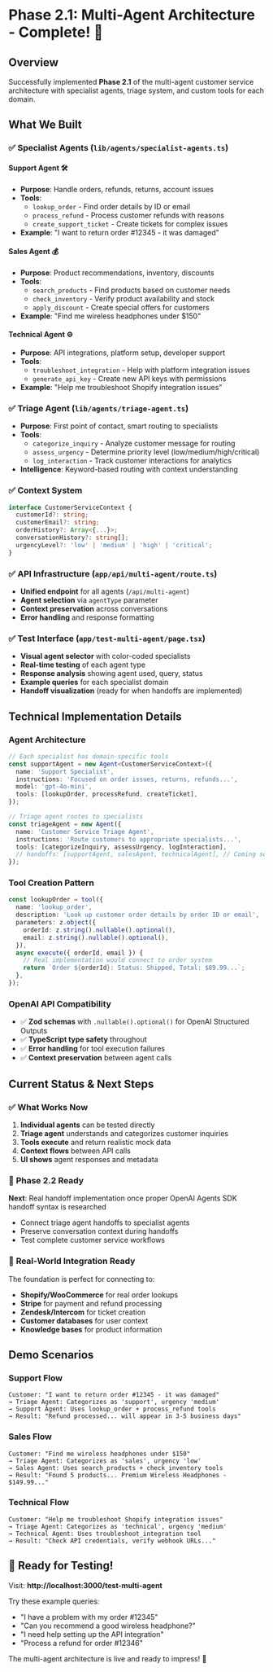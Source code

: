 # Phase 2.1: Multi-Agent Architecture - Complete! 🎯

## Overview
Successfully implemented **Phase 2.1** of the multi-agent customer service architecture with specialist agents, triage system, and custom tools for each domain.

## What We Built

### ✅ **Specialist Agents** (`lib/agents/specialist-agents.ts`)

#### **Support Agent** 🛠️
- **Purpose**: Handle orders, refunds, returns, account issues
- **Tools**:
  - `lookup_order` - Find order details by ID or email
  - `process_refund` - Process customer refunds with reasons
  - `create_support_ticket` - Create tickets for complex issues
- **Example**: "I want to return order #12345 - it was damaged"

#### **Sales Agent** 💰
- **Purpose**: Product recommendations, inventory, discounts
- **Tools**:
  - `search_products` - Find products based on customer needs
  - `check_inventory` - Verify product availability and stock
  - `apply_discount` - Create special offers for customers
- **Example**: "Find me wireless headphones under $150"

#### **Technical Agent** ⚙️
- **Purpose**: API integrations, platform setup, developer support
- **Tools**:
  - `troubleshoot_integration` - Help with platform integration issues
  - `generate_api_key` - Create new API keys with permissions
- **Example**: "Help me troubleshoot Shopify integration issues"

### ✅ **Triage Agent** (`lib/agents/triage-agent.ts`)
- **Purpose**: First point of contact, smart routing to specialists
- **Tools**:
  - `categorize_inquiry` - Analyze customer message for routing
  - `assess_urgency` - Determine priority level (low/medium/high/critical)
  - `log_interaction` - Track customer interactions for analytics
- **Intelligence**: Keyword-based routing with context understanding

### ✅ **Context System**
```typescript
interface CustomerServiceContext {
  customerId?: string;
  customerEmail?: string;
  orderHistory?: Array<{...}>;
  conversationHistory?: string[];
  urgencyLevel?: 'low' | 'medium' | 'high' | 'critical';
}
```

### ✅ **API Infrastructure** (`app/api/multi-agent/route.ts`)
- **Unified endpoint** for all agents (`/api/multi-agent`)
- **Agent selection** via `agentType` parameter
- **Context preservation** across conversations
- **Error handling** and response formatting

### ✅ **Test Interface** (`app/test-multi-agent/page.tsx`)
- **Visual agent selector** with color-coded specialists
- **Real-time testing** of each agent type
- **Response analysis** showing agent used, query, status
- **Example queries** for each specialist domain
- **Handoff visualization** (ready for when handoffs are implemented)

## Technical Implementation Details

### **Agent Architecture**
```typescript
// Each specialist has domain-specific tools
const supportAgent = new Agent<CustomerServiceContext>({
  name: 'Support Specialist',
  instructions: 'Focused on order issues, returns, refunds...',
  model: 'gpt-4o-mini',
  tools: [lookupOrder, processRefund, createTicket],
});

// Triage agent routes to specialists
const triageAgent = new Agent({
  name: 'Customer Service Triage Agent', 
  instructions: 'Route customers to appropriate specialists...',
  tools: [categorizeInquiry, assessUrgency, logInteraction],
  // handoffs: [supportAgent, salesAgent, technicalAgent], // Coming soon
});
```

### **Tool Creation Pattern**
```typescript
const lookupOrder = tool({
  name: 'lookup_order',
  description: 'Look up customer order details by order ID or email',
  parameters: z.object({
    orderId: z.string().nullable().optional(),
    email: z.string().nullable().optional(),
  }),
  async execute({ orderId, email }) {
    // Real implementation would connect to order system
    return `Order ${orderId}: Status: Shipped, Total: $89.99...`;
  },
});
```

### **OpenAI API Compatibility**
- ✅ **Zod schemas** with `.nullable().optional()` for OpenAI Structured Outputs
- ✅ **TypeScript type safety** throughout
- ✅ **Error handling** for tool execution failures
- ✅ **Context preservation** between agent calls

## Current Status & Next Steps

### ✅ **What Works Now**
1. **Individual agents** can be tested directly
2. **Triage agent** understands and categorizes customer inquiries
3. **Tools execute** and return realistic mock data
4. **Context flows** between API calls
5. **UI shows** agent responses and metadata

### 🔄 **Phase 2.2 Ready**
**Next**: Real handoff implementation once proper OpenAI Agents SDK handoff syntax is researched
- Connect triage agent handoffs to specialist agents
- Preserve conversation context during handoffs
- Test complete customer service workflows

### 🎯 **Real-World Integration Ready**
The foundation is perfect for connecting to:
- **Shopify/WooCommerce** for real order lookups
- **Stripe** for payment and refund processing  
- **Zendesk/Intercom** for ticket creation
- **Customer databases** for user context
- **Knowledge bases** for product information

## Demo Scenarios

### **Support Flow**
```
Customer: "I want to return order #12345 - it was damaged"
→ Triage Agent: Categorizes as 'support', urgency 'medium'
→ Support Agent: Uses lookup_order + process_refund tools
→ Result: "Refund processed... will appear in 3-5 business days"
```

### **Sales Flow**  
```
Customer: "Find me wireless headphones under $150"
→ Triage Agent: Categorizes as 'sales', urgency 'low'
→ Sales Agent: Uses search_products + check_inventory tools
→ Result: "Found 5 products... Premium Wireless Headphones - $149.99..."
```

### **Technical Flow**
```
Customer: "Help me troubleshoot Shopify integration issues"
→ Triage Agent: Categorizes as 'technical', urgency 'medium'  
→ Technical Agent: Uses troubleshoot_integration tool
→ Result: "Check API credentials, verify webhook URLs..."
```

## 🚀 **Ready for Testing!**

Visit: **http://localhost:3000/test-multi-agent**

Try these example queries:
- "I have a problem with my order #12345"
- "Can you recommend a good wireless headphone?"
- "I need help setting up the API integration"
- "Process a refund for order #12346"

The multi-agent architecture is live and ready to impress! 🎉 